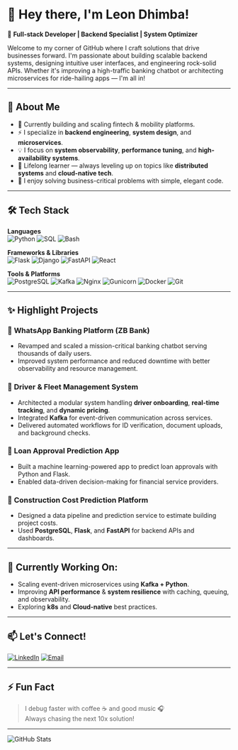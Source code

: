 # 👋 Hey there, I'm Leon Dhimba!

🚀 **Full-stack Developer | Backend Specialist | System Optimizer**

Welcome to my corner of GitHub where I craft solutions that drive businesses forward. I'm passionate about building scalable backend systems, designing intuitive user interfaces, and engineering rock-solid APIs. Whether it's improving a high-traffic banking chatbot or architecting microservices for ride-hailing apps — I'm all in!

---

## 🚩 About Me
- 🔭 Currently building and scaling fintech & mobility platforms.
- ⚡ I specialize in **backend engineering**, **system design**, and **microservices**.
- 💡 I focus on **system observability**, **performance tuning**, and **high-availability systems**.
- 🧠 Lifelong learner — always leveling up on topics like **distributed systems** and **cloud-native tech**.
- 🎯 I enjoy solving business-critical problems with simple, elegant code.

---

## 🛠️ Tech Stack

**Languages**  
![Python](https://img.shields.io/badge/-Python-3776AB?logo=python&logoColor=white&style=flat-square)
![SQL](https://img.shields.io/badge/-SQL-003B57?logo=postgresql&logoColor=white&style=flat-square)
![Bash](https://img.shields.io/badge/-Bash-4EAA25?logo=gnubash&logoColor=white&style=flat-square)

**Frameworks & Libraries**  
![Flask](https://img.shields.io/badge/-Flask-000000?logo=flask&logoColor=white&style=flat-square)
![Django](https://img.shields.io/badge/-Django-092E20?logo=django&logoColor=white&style=flat-square)
![FastAPI](https://img.shields.io/badge/-FastAPI-009688?logo=fastapi&logoColor=white&style=flat-square)
![React](https://img.shields.io/badge/-React-61DAFB?logo=react&logoColor=black&style=flat-square)

**Tools & Platforms**  
![PostgreSQL](https://img.shields.io/badge/-PostgreSQL-336791?logo=postgresql&logoColor=white&style=flat-square)
![Kafka](https://img.shields.io/badge/-Kafka-231F20?logo=apachekafka&logoColor=white&style=flat-square)
![Nginx](https://img.shields.io/badge/-Nginx-009639?logo=nginx&logoColor=white&style=flat-square)
![Gunicorn](https://img.shields.io/badge/-Gunicorn-499848?logo=gunicorn&logoColor=white&style=flat-square)
![Docker](https://img.shields.io/badge/-Docker-2496ED?logo=docker&logoColor=white&style=flat-square)
![Git](https://img.shields.io/badge/-Git-F05032?logo=git&logoColor=white&style=flat-square)

---

## ✨ Highlight Projects

### 🔹 **WhatsApp Banking Platform (ZB Bank)**
- Revamped and scaled a mission-critical banking chatbot serving thousands of daily users.
- Improved system performance and reduced downtime with better observability and resource management.

### 🔹 **Driver & Fleet Management System**
- Architected a modular system handling **driver onboarding**, **real-time tracking**, and **dynamic pricing**.
- Integrated **Kafka** for event-driven communication across services.
- Delivered automated workflows for ID verification, document uploads, and background checks.

### 🔹 **Loan Approval Prediction App**
- Built a machine learning-powered app to predict loan approvals with Python and Flask.
- Enabled data-driven decision-making for financial service providers.

### 🔹 **Construction Cost Prediction Platform**
- Designed a data pipeline and prediction service to estimate building project costs.
- Used **PostgreSQL**, **Flask**, and **FastAPI** for backend APIs and dashboards.

---

## 🧰 Currently Working On:
- Scaling event-driven microservices using **Kafka + Python**.
- Improving **API performance** & **system resilience** with caching, queuing, and observability.
- Exploring **k8s** and **Cloud-native** best practices.

---

## 📫 Let's Connect!

[![LinkedIn](https://img.shields.io/badge/-LinkedIn-0A66C2?logo=linkedin&logoColor=white&style=flat-square)](https://www.linkedin.com/in/leon-dhimba-a43988211/)
[![Email](https://img.shields.io/badge/-Email-D14836?logo=gmail&logoColor=white&style=flat-square)](mailto:dhimbaleon356@gmail.com)

---

## ⚡ Fun Fact
> I debug faster with coffee ☕ and good music 🎧  
> Always chasing the next 10x solution!

---

<!-- Feel free to add a GitHub stats card here too -->

![GitHub Stats](https://github-readme-stats.vercel.app/api?username=goldeneye37&show_icons=true&theme=radical)

